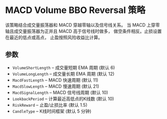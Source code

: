 # MACD Volume BBO Reversal 策略

该策略结合成交量振荡器和 MACD 穿越零轴以及信号线关系。
当 MACD 上穿零轴且成交量振荡器为正并且 MACD 高于信号线时做多，
做空条件相反。止损设置在最近的低点或高点，
止盈按照风险收益比计算。

## 参数
- `VolumeShortLength` – 成交量短期 EMA 周期 (默认 6)
- `VolumeLongLength` – 成交量长期 EMA 周期 (默认 12)
- `MacdFastLength` – MACD 快速周期 (默认 11)
- `MacdSlowLength` – MACD 慢速周期 (默认 21)
- `MacdSignalLength` – MACD 信号线周期 (默认 10)
- `LookbackPeriod` – 计算最近高低点的K线数 (默认 10)
- `RiskReward` – 止盈/止损比率 (默认 1.5)
- `CandleType` – K线时间框架 (默认 5 分钟)
